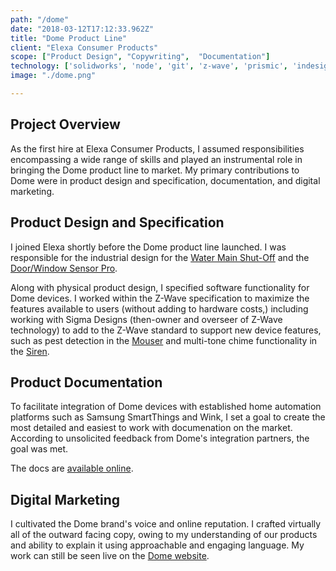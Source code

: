 ```yaml
---
path: "/dome"
date: "2018-03-12T17:12:33.962Z"
title: "Dome Product Line"
client: "Elexa Consumer Products"
scope: ["Product Design", "Copywriting",  "Documentation"]
technology: ['solidworks', 'node', 'git', 'z-wave', 'prismic', 'indesign']
image: "./dome.png"

---
```


## Project Overview

As the first hire at Elexa Consumer Products, I assumed responsibilities encompassing a wide range of skills and played an instrumental role in bringing the Dome product line to market.<!-- end --> My primary contributions to Dome were in product design and specification, documentation, and digital marketing.

## Product Design and Specification

I joined Elexa shortly before the Dome product line launched. I was responsible for the industrial design for the <a target="_blank" href="https://domeha.com/z-wave-water-main-shut-off-valve">Water Main Shut-Off</a> and the <a target="_blank" href="https://domeha.com/z-wave-door-and-window-sensor-pro">Door/Window Sensor Pro</a>.

Along with physical product design, I specified software functionality for Dome devices. I worked within the Z-Wave specification to maximize the features available to users (without adding to hardware costs,) including working with Sigma Designs (then-owner and overseer of Z-Wave technology) to add to the Z-Wave standard to support new device features, such as pest detection in the <a target="_blank" href="https://domeha.com/z-wave-mouse-trap">Mouser</a> and multi-tone chime functionality in the <a target="_blank" href="https://domeha.com/z-wave-siren-sensor">Siren</a>.

## Product Documentation

To facilitate integration of Dome devices with established home automation platforms such as Samsung SmartThings and Wink, I set a goal to create the most detailed and easiest to work with documenation on the market. According to unsolicited feedback from Dome's integration partners, the goal was met.

The docs are <a target="_blank" href="https://docs.domeha.com">available online</a>.

## Digital Marketing

I cultivated the Dome brand's voice and online reputation. I crafted virtually all of the outward facing copy, owing to my understanding of our products and ability to explain it using approachable and engaging language. My work can still be seen live on the <a target="_blank" href="https://www.domeha.com">Dome website</a>.
